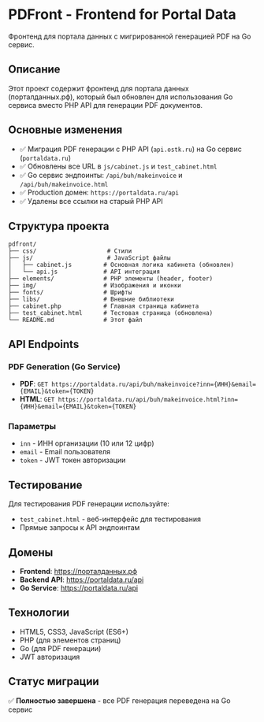 # PDFront - Frontend for Portal Data

Фронтенд для портала данных с мигрированной генерацией PDF на Go сервис.

## Описание

Этот проект содержит фронтенд для портала данных (порталданных.рф), который был обновлен для использования Go сервиса вместо PHP API для генерации PDF документов.

## Основные изменения

- ✅ Миграция PDF генерации с PHP API (`api.ostk.ru`) на Go сервис (`portaldata.ru`)
- ✅ Обновлены все URL в `js/cabinet.js` и `test_cabinet.html`
- ✅ Go сервис эндпоинты: `/api/buh/makeinvoice` и `/api/buh/makeinvoice.html`
- ✅ Production домен: `https://portaldata.ru/api`
- ✅ Удалены все ссылки на старый PHP API

## Структура проекта

```
pdfront/
├── css/                    # Стили
├── js/                     # JavaScript файлы
│   ├── cabinet.js         # Основная логика кабинета (обновлен)
│   └── api.js             # API интеграция
├── elements/              # PHP элементы (header, footer)
├── img/                   # Изображения и иконки
├── fonts/                 # Шрифты
├── libs/                  # Внешние библиотеки
├── cabinet.php            # Главная страница кабинета
├── test_cabinet.html      # Тестовая страница (обновлена)
└── README.md              # Этот файл
```

## API Endpoints

### PDF Generation (Go Service)
- **PDF**: `GET https://portaldata.ru/api/buh/makeinvoice?inn={ИНН}&email={EMAIL}&token={TOKEN}`
- **HTML**: `GET https://portaldata.ru/api/buh/makeinvoice.html?inn={ИНН}&email={EMAIL}&token={TOKEN}`

### Параметры
- `inn` - ИНН организации (10 или 12 цифр)
- `email` - Email пользователя
- `token` - JWT токен авторизации

## Тестирование

Для тестирования PDF генерации используйте:
- `test_cabinet.html` - веб-интерфейс для тестирования
- Прямые запросы к API эндпоинтам

## Домены

- **Frontend**: https://порталданных.рф
- **Backend API**: https://portaldata.ru/api
- **Go Service**: https://portaldata.ru/api

## Технологии

- HTML5, CSS3, JavaScript (ES6+)
- PHP (для элементов страниц)
- Go (для PDF генерации)
- JWT авторизация

## Статус миграции

✅ **Полностью завершена** - все PDF генерация переведена на Go сервис
